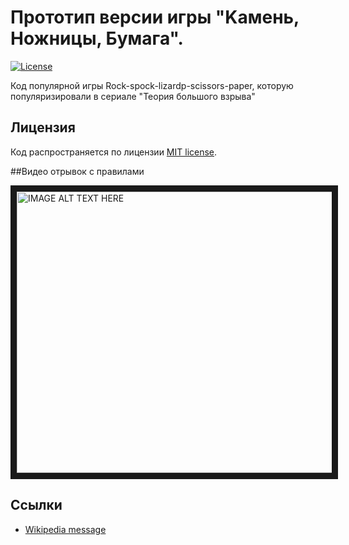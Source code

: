 # Прототип версии игры "Kамень, Hожницы, Бумага".

[![License](https://poser.pugx.org/laravel/framework/license.svg)](https://packagist.org/packages/laravel/framework)

Код популярной игры Rock-spock-lizardp-scissors-paper, которую популяризировали в
сериале "Теория большого взрыва"

## Лицензия
Код распространяется по лицензии [MIT license](http://opensource.org/licenses/MIT).

##Видео отрывок с правилами

<a href="http://www.youtube.com/watch?feature=player_embedded&v=x5Q6-wMx-K8
" target="_blank"><img src="http://img.youtube.com/vi/x5Q6-wMx-K8/0.jpg" 
alt="IMAGE ALT TEXT HERE" width="888" height="450" border="10" /></a>

## Ссылки
* [Wikipedia message](https://en.wikipedia.org/wiki/Rock-paper-scissors-lizard-Spock)
